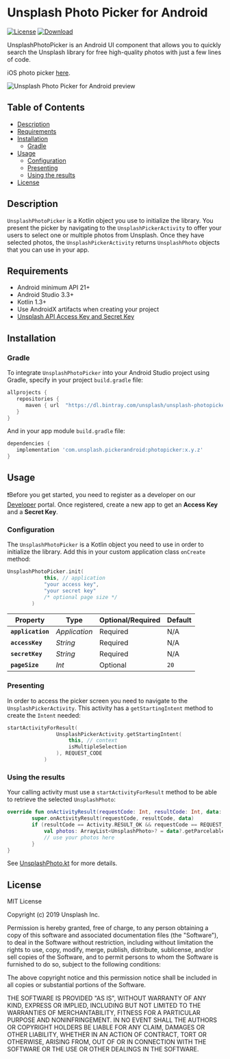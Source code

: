 # Unsplash Photo Picker for Android

[![License](https://img.shields.io/github/license/unsplash/unsplash-photopicker-android.svg?style=flat-square)](https://github.com/unsplash/unsplash-photopicker-android)
[![Download](https://api.bintray.com/packages/unsplash/unsplash-photopicker-android/com.unsplash.pickerandroid.photopicker/images/download.svg) ](https://bintray.com/unsplash/unsplash-photopicker-android/com.unsplash.pickerandroid.photopicker/_latestVersion)

UnsplashPhotoPicker is an Android UI component that allows you to quickly search the Unsplash library for free high-quality photos with just a few lines of code.

iOS photo picker [here](https://github.com/unsplash/unsplash-photopicker-ios).

![Unsplash Photo Picker for Android preview](https://github.com/unsplash/unsplash-photopicker-android/blob/dev/unsplash-photo-picker-android.png "Unsplash Photo Picker for Android")

## Table of Contents

- [Description](#description)
- [Requirements](#requirements)
- [Installation](#installation)
  - [Gradle](#gradle)
- [Usage](#usage)
  - [Configuration](#configuration)
  - [Presenting](#presenting)
  - [Using the results](#using-the-results)
- [License](#license)

## Description

`UnsplashPhotoPicker` is a Kotlin object you use to initialize the library. You present the picker by navigating to the `UnsplashPickerActivity` to offer your users to select one or multiple photos from Unsplash. Once they have selected photos, the `UnsplashPickerActivity` returns `UnsplashPhoto` objects that you can use in your app.

## Requirements

- Android minimum API 21+
- Android Studio 3.3+
- Kotlin 1.3+
- Use AndroidX artifacts when creating your project
- [Unsplash API Access Key and Secret Key](https://unsplash.com/documentation#registering-your-application)

## Installation

### Gradle

To integrate `UnsplashPhotoPicker` into your Android Studio project using Gradle, specify in your project `build.gradle` file:

```gradle
allprojects {
   repositories {
      maven { url  "https://dl.bintray.com/unsplash/unsplash-photopicker-android" }
   }
}
```
And in your app module `build.gradle` file:

```gradle
dependencies {
   implementation 'com.unsplash.pickerandroid:photopicker:x.y.z'
}
```

## Usage

❗️Before you get started, you need to register as a developer on our [Developer](https://unsplash.com/developers) portal. Once registered, create a new app to get an **Access Key** and a **Secret Key**.

### Configuration

The `UnsplashPhotoPicker` is a Kotlin object you need to use in order to initialize the library. Add this in your custom application class `onCreate` method:

```kotlin
UnsplashPhotoPicker.init(
            this, // application
            "your access key",
            "your secret key"
            /* optional page size */
        )
```
| Property                      | Type          | Optional/Required | Default |
|-------------------------------|---------------|-------------------|---------|
| **`application`**             | _Application_ | Required          | N/A     |
| **`accessKey`**               | _String_      | Required          | N/A     |
| **`secretKey`**               | _String_      | Required          | N/A     |
| **`pageSize`**                | _Int_         | Optional          | `20`    |

### Presenting

In order to access the picker screen you need to navigate to the `UnsplashPickerActivity`. This activity has a `getStartingIntent` method to create the `Intent` needed:

```kotlin
startActivityForResult(
                UnsplashPickerActivity.getStartingIntent(
                    this, // context
                    isMultipleSelection
                ), REQUEST_CODE
            )
```

### Using the results

Your calling activity must use a `startActivityForResult` method to be able to retrieve the selected `UnsplashPhoto`:

```kotlin
override fun onActivityResult(requestCode: Int, resultCode: Int, data: Intent?) {
        super.onActivityResult(requestCode, resultCode, data)
        if (resultCode == Activity.RESULT_OK && requestCode == REQUEST_CODE) {
            val photos: ArrayList<UnsplashPhoto>? = data?.getParcelableArrayListExtra(UnsplashPickerActivity.EXTRA_PHOTOS)
            // use your photos here
        }
}
```

See [UnsplashPhoto.kt](https://github.com/unsplash/unsplash-photopicker-android/blob/master/photopicker/src/main/java/com/unsplash/pickerandroid/photopicker/data/UnsplashPhoto.kt) for more details.

## License

MIT License

Copyright (c) 2019 Unsplash Inc.

Permission is hereby granted, free of charge, to any person obtaining a copy of this software and associated documentation files (the "Software"), to deal in the Software without restriction, including without limitation the rights to use, copy, modify, merge, publish, distribute, sublicense, and/or sell copies of the Software, and to permit persons to whom the Software is furnished to do so, subject to the following conditions:

The above copyright notice and this permission notice shall be included in all copies or substantial portions of the Software.

THE SOFTWARE IS PROVIDED "AS IS", WITHOUT WARRANTY OF ANY KIND, EXPRESS OR IMPLIED, INCLUDING BUT NOT LIMITED TO THE WARRANTIES OF MERCHANTABILITY, FITNESS FOR A PARTICULAR PURPOSE AND NONINFRINGEMENT. IN NO EVENT SHALL THE AUTHORS OR COPYRIGHT HOLDERS BE LIABLE FOR ANY CLAIM, DAMAGES OR OTHER LIABILITY, WHETHER IN AN ACTION OF CONTRACT, TORT OR OTHERWISE, ARISING FROM, OUT OF OR IN CONNECTION WITH THE SOFTWARE OR THE USE OR OTHER DEALINGS IN THE SOFTWARE.

